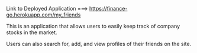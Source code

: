 Link to Deployed Application ===>     https://finance-go.herokuapp.com/my_friends

This is an application that allows users to easily keep track of company stocks in the market. 

Users can also search for, add, and view profiles of their friends on the site.
